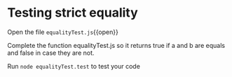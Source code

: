 # Testing strict equality

Open the file `equalityTest.js`{{open}}

Complete the function equalityTest.js so it returns true if a and b are equals and false in case they are not.

Run `node equalityTest.test` to test your code


